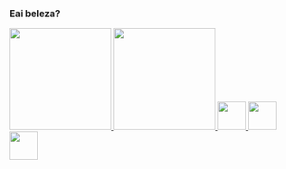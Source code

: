 ### Eai beleza? 

<div>
  <a href="https://beacons.ai/bernardovillanova">
  <img height="180em" src="https://github-readme-stats.vercel.app/api?username=bernardovillanova&show_icons=true&theme=dracula&include_all_commits=true&count_private=true"/>
  <img height="180em" src="https://github-readme-stats.vercel.app/api/top-langs/?username=bernardovillanova&layout=compact&langs_count=16&theme=dracula"/>
    <img height="50em" src="https://cdn.jsdelivr.net/gh/devicons/devicon/icons/css3/css3-plain-wordmark.svg" />
    <img height="50em" src="https://cdn.jsdelivr.net/gh/devicons/devicon/icons/javascript/javascript-plain.svg" />
    <img height="50em" src="https://cdn.jsdelivr.net/gh/devicons/devicon/icons/java/java-original.svg" />



</div>
